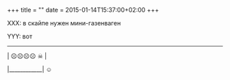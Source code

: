 +++
title = ""
date = 2015-01-14T15:37:00+02:00
+++

XXX: в скайпе нужен мини-газенваген


YYY: вот


____________


|  ☹☹☹☹    ☠    |


|____________|  ☺


